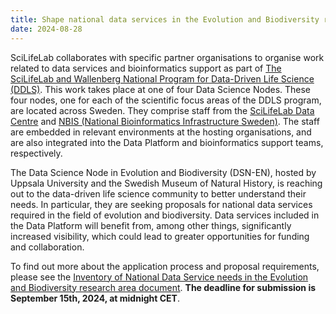```yaml
---
title: Shape national data services in the Evolution and Biodiversity research area
date: 2024-08-28
---
```


SciLifeLab collaborates with specific partner organisations to organise work related to data services and bioinformatics support as part of [The SciLifeLab and Wallenberg National Program for Data-Driven Life Science (DDLS)](https://www.scilifelab.se/data-driven/). This work takes place at one of four Data Science Nodes. These four nodes, one for each of the scientific focus areas of the DDLS program, are located across Sweden. They comprise staff from the [SciLifeLab Data Centre](https://www.scilifelab.se/data/) and [NBIS (National Bioinformatics Infrastructure Sweden)](https://nbis.se/). The staff are embedded in relevant environments at the hosting organisations, and are also integrated into the Data Platform and bioinformatics support teams, respectively.

The Data Science Node in Evolution and Biodiversity (DSN-EN), hosted by Uppsala University and the Swedish Museum of Natural History, is reaching out to the data-driven life science community to better understand their needs. In particular, they are seeking proposals for national data services required in the field of evolution and biodiversity. Data services included in the Data Platform will benefit from, among other things, significantly increased visibility, which could lead to greater opportunities for funding and collaboration.

To find out more about the application process and proposal requirements, please see the [Inventory of National Data Service needs in the Evolution and Biodiversity research area document](/service_requests/Instructions_DSN-EB_needs_inventory_20240823.pdf). **The deadline for submission is September 15th, 2024, at midnight CET**.
